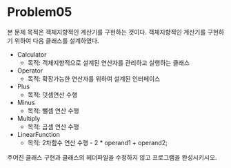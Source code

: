 # Problem05

본 문제 목적은 객체지향적인 계산기를 구현하는 것이다. 
객체지향적인 계산기를 구현하기 위하여 다음 클래스를 설계하였다. 

* Calculator
    * 목적: 객체지향적으로 설계된 연산자를 관리하고 실행하는 클래스
* Operator
    * 목적: 확장가능한 연산자를 위하여 설계된 인터페이스
* Plus
    * 목적: 덧셈연산 수행
* Minus
    * 목적: 뺄셈 연산 수행
* Multiply
    * 목적: 곱셈 연산 수행
* LinearFunction
    * 목적: 2차함수 연산 수행 - 2 * operand1 + operand2;

주어진 클래스 구현과 클래스의 헤더파일을 수정하지 않고 프로그램을 완성시키시오. 